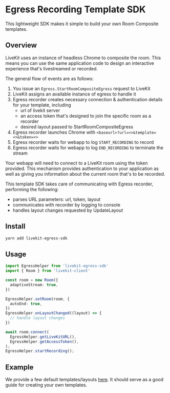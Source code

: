 # Egress Recording Template SDK

This lightweight SDK makes it simple to build your own Room Composite templates.

## Overview

LiveKit uses an instance of headless Chrome to composite the room. This means you
can use the same application code to design an interactive experience that's
livestreamed or recorded.

The general flow of events are as follows:

1. You issue an `Egress.StartRoomCompositeEgress` request to LiveKit
2. LiveKit assigns an available instance of egress to handle it
3. Egress recorder creates necessary connection & authentication details for your template, including
   * url of livekit server
   * an access token that's designed to join the specific room as a recorder
   * desired layout passed to StartRoomCompositeEgress
4. Egress recorder launches Chrome with `<baseurl>?url=<>&template=<>&token=<>`
5. Egress recorder waits for webapp to log `START_RECORDING` to record
6. Egress recorder waits for webapp to log `END_RECORDING` to terminate the stream

Your webapp will need to connect to a LiveKit room using the token provided. This mechanism provides authentication to your application as well as giving you information about the current room that's to be recorded.

This template SDK takes care of communicating with Egress recorder, performing the following:

* parses URL parameters: url, token, layout
* communicates with recorder by logging to console
* handles layout changes requested by UpdateLayout

## Install

```sh
yarn add livekit-egress-sdk
```

## Usage

```typescript
import EgressHelper from 'livekit-egress-sdk'
import { Room } from 'livekit-client'

const room = new Room({
  adaptiveStream: true,
})

EgressHelper.setRoom(room, {
  autoEnd: true,
})
EgressHelper.onLayoutChanged((layout) => {
  // handle layout changes
})

await room.connect(
  EgressHelper.getLiveKitURL(),
  EgressHelper.getAccessToken(),
);
EgressHelper.startRecording();

```

## Example

We provide a few default templates/layouts [here](../egress-composite/). It should serve as a good guide for creating your own templates.
